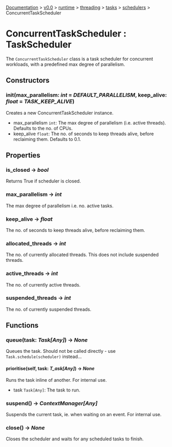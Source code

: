 [Documentation](/docs/documentation.md) >
 [v0.0](/docs/0.0/version.md) >
  [runtime](/docs/0.0/runtime/module.md) >
   [threading](/docs/0.0/runtime/threading/module.md) >
    [tasks](/docs/0.0/runtime/threading/tasks/module.md) >
     [schedulers](/docs/0.0/runtime/threading/tasks/module.md) >
      ConcurrentTaskScheduler

# ConcurrentTaskScheduler : TaskScheduler

The `ConcurrentTaskScheduler` class is a task scheduler for concurrent workloads, with a predefined max degree of parallelism.

## Constructors

### __init__(max_parallelism: _int_ = _DEFAULT_PARALLELISM_, keep_alive: _float_ = _TASK_KEEP_ALIVE_)

Creates a new ConcurrentTaskScheduler instance.

- max_parallelism `int`: The max degree of parallelism (i.e. active threads). Defaults to the no. of CPUs.
- keep_alive `float`: The no. of seconds to keep threads alive, before reclaiming them. Defaults to 0.1.

## Properties

### is_closed -> _bool_

Returns True if scheduler is closed.

### max_parallelism -> _int_

The max degree of parallelism i.e. no. active tasks.

### keep_alive -> _float_

The no. of seconds to keep threads alive, before reclaiming them.

### allocated_threads -> _int_

The no. of currently allocated threads. This does not include suspended threads.

### active_threads -> _int_

The no. of currently active threads.

### suspended_threads -> _int_

The no. of currently suspended threads.

## Functions

### queue(task: _Task[Any]_) -> _None_

Queues the task. Should not be called directly - use `Task.schedule(scheduler)` instead...

#### prioritise(self, task: _T_ask[Any]_) -> _None_

Runs the task inline of another. For internal use.

- task `Task[Any]`: The task to run.

### suspend() -> _ContextManager[Any]_

Suspends the current task, ie. when waiting on an event. For internal use.

### close() -> _None_

Closes the scheduler and waits for any scheduled tasks to finish.